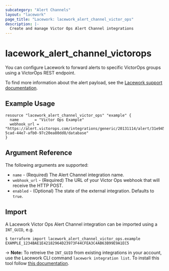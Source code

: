 ```yaml
---
subcategory: "Alert Channels"
layout: "lacework"
page_title: "Lacework: lacework_alert_channel_victor_ops"
description: |-
  Create and manage Victor Ops Alert Channel integrations
---
```


# lacework\_alert\_channel\_victorops

You can configure Lacework to forward alerts to specific VictorOps groups using a VictorOps REST endpoint.

To find more information about the alert payload, see the [Lacework support documentation](https://support.lacework.com/hc/en-us/articles/360005916533-VictorOps).

## Example Usage

```hcl
resource "lacework_alert_channel_victor_ops" "example" {
  name       = "Victor Ops Example"
  webhook_url = "https://alert.victorops.com/integrations/generic/20131114/alert/31e945ee-5cad-44e7-afb0-97c20ea80dd8/database"
}
```

## Argument Reference

The following arguments are supported:

* `name` - (Required) The Alert Channel integration name.
* `webhook_url` - (Required) The URL of your Victor Ops webhook that will receive the HTTP POST.
* `enabled` - (Optional) The state of the external integration. Defaults to `true`.

## Import

A Lacework Victor Ops Alert Channel integration can be imported using a `INT_GUID`, e.g.

```
$ terraform import lacework_alert_channel_victor_ops.example EXAMPLE_1234BAE1E42182964D23973F44CFEA3C4AB63B99E9A1EC5
```
-> **Note:** To retreive the `INT_GUID` from existing integrations in your account, use the
	Lacework CLI command `lacework integration list`. To install this tool follow
	[this documentation](https://github.com/lacework/go-sdk/wiki/CLI-Documentation#installation).
